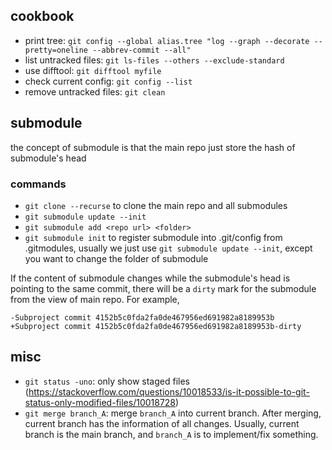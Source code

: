 ## cookbook
* print tree: `git config --global alias.tree "log --graph --decorate --pretty=oneline --abbrev-commit --all"`
* list untracked files: `git ls-files --others --exclude-standard`
* use difftool: `git difftool myfile`
* check current config: `git config --list`
* remove untracked files: `git clean`

## submodule
the concept of submodule is that the main repo just store the hash of submodule's head

### commands
* `git clone --recurse` to clone the main repo and all submodules
* `git submodule update --init`
* `git submodule add <repo url> <folder>`
* `git submodule init` to register submodule into .git/config from .gitmodules, usually we just use `git submodule update --init`, except you want to change the folder of submodule

If the content of submodule changes while the submodule's head is pointing to the same commit, there will be a `dirty` mark for the submodule from the view of main repo. For example,

    -Subproject commit 4152b5c0fda2fa0de467956ed691982a8189953b
    +Subproject commit 4152b5c0fda2fa0de467956ed691982a8189953b-dirty

## misc
* `git status -uno`: only show staged files (https://stackoverflow.com/questions/10018533/is-it-possible-to-git-status-only-modified-files/10018728)
* `git merge branch_A`: merge `branch_A` into current branch. After merging, current branch has the information of all changes. Usually, current branch is the main branch, and `branch_A` is to implement/fix something.

